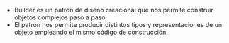 - Builder es un patrón de diseño creacional que nos permite construir objetos complejos paso a paso. 
- El patrón nos permite producir distintos tipos y representaciones de un objeto empleando el mismo código de construcción.
